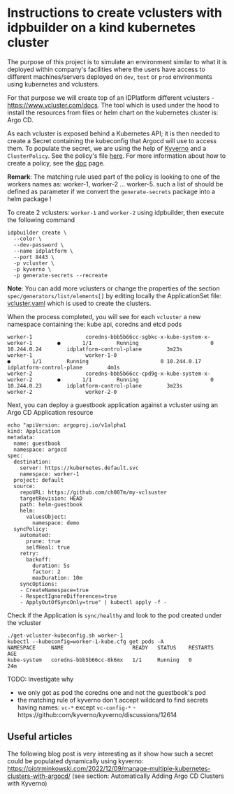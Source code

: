 # Instructions to create vclusters with idpbuilder on a kind kubernetes cluster

The purpose of this project is to simulate an environment similar to what it is deployed within company's facilities where the users have access to different machines/servers deployed on `dev`, `test` or `prod` environments using kubernetes and vclusters.

For that purpose we will create top of an IDPlatform different vclusters - https://www.vcluster.com/docs. The tool which is used under the hood to install the resources from files or helm chart on the kubernetes cluster is: Argo CD.

As each vcluster is exposed behind a Kubernetes API; it is then needed to create a Secret containing the kubeconfig that Argocd will use to access them. To populate the secret, we are using the help of [Kyverno](https://kyverno.io/) and a `ClusterPolicy`. See the policy's file [here](generate-secrets/manifests/kyverno-policy.yml). For more information about how to create a policy, see the [doc](https://kyverno.io/docs/writing-policies/match-exclude/) page.

**Remark**: The matching rule used part of the policy is looking to one of the workers names as: worker-1, worker-2 ... worker-5. such a list of should be defined as parameter if we convert the `generate-secrets` package into a helm package !

To create 2 vclusters: `worker-1` and `worker-2` using idpbuilder, then execute the following command
```shell
idpbuilder create \
  --color \
  --dev-password \
  --name idplatform \
  --port 8443 \
  -p vcluster \
  -p kyverno \
  -p generate-secrets --recreate  
```

**Note**: You can add more vclusters or change the properties of the section `spec/generators/list/elements[]` by editing locally the ApplicationSet file: [vcluster.yaml](vcluster/vcluster.yaml) which is used to create the clusters.

When the process completed, you will see for each `vcluster` a new namespace containing the: kube api, coredns and etcd pods
```shell
worker-1                 coredns-bbb5b66cc-sgbkc-x-kube-system-x-worker-1        ●       1/1        Running                       0 10.244.0.24        idplatform-control-plane        3m23s
worker-1                 worker-1-0                                              ●       1/1        Running                       0 10.244.0.17        idplatform-control-plane        4m1s
worker-2                 coredns-bbb5b66cc-cpd9g-x-kube-system-x-worker-2        ●       1/1        Running                       0 10.244.0.23        idplatform-control-plane        3m23s
worker-2                 worker-2-0
```

Next, you can deploy a guestbook application against a vcluster using an Argo CD Application resource
```shell
echo "apiVersion: argoproj.io/v1alpha1
kind: Application
metadata:
  name: guestbook
  namespace: argocd
spec:
  destination:
    server: https://kubernetes.default.svc
    namespace: worker-1
  project: default
  source:
    repoURL: https://github.com/ch007m/my-vclsuster
    targetRevision: HEAD
    path: helm-guestbook
    helm:
      valuesObject:
        namespace: demo
  syncPolicy:
    automated:
      prune: true
      selfHeal: true
    retry:
      backoff:
        duration: 5s
        factor: 2
        maxDuration: 10m
    syncOptions:
    - CreateNamespace=true
    - RespectIgnoreDifferences=true
    - ApplyOutOfSyncOnly=true" | kubectl apply -f -
```

Check if the Application is `sync/healthy` and look to the pod created under the vcluster
```shell
./get-vcluster-kubeconfig.sh worker-1
kubectl --kubeconfig=worker-1-kube.cfg get pods -A
NAMESPACE     NAME                      READY   STATUS    RESTARTS   AGE
kube-system   coredns-bbb5b66cc-8k6mx   1/1     Running   0          24m
```
TODO: Investigate why 
- we only got as pod the coredns one and not the guestbook's pod
- the matching rule of kyverno don't accept wildcard to find secrets having names: `vc-*` except `vc-config-*` - https://github:com/kyverno/kyverno/discussions/12614

## Useful articles

The following blog post is very interesting as it show how such a secret could be populated dynamically using kyverno: https://piotrminkowski.com/2022/12/09/manage-multiple-kubernetes-clusters-with-argocd/ (see section: Automatically Adding Argo CD Clusters with Kyverno)
